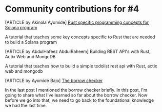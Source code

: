# Community contributions for #4


[ARTICLE by Akinola Ayomide] [Rust specific programming concepts for Solana program](https://drayfocus.hashnode.dev/rust-specific-programming-concepts-for-solana-program)

A tutorial that teaches some key concepts specific to Rust that are needed to build a Solana program



[ARTICLE by AbdulHafeez AbdulRaheem] Building REST API's with Rust, Actix Web and MongoDB

A tutorial that teaches how to build a simple todolist rest api with Rust, actix web and mongodb


[ARTICLE by Ayomide Bajo] [The borrow checker](https://dev.to/ayomide_bajo/the-borrow-checker-2bah)

In the last post I mentioned the borrow checker briefly. In this post, I'm going to share what I've learned so far about the borrow checker. Now before we go into that, we need to go back to the foundational knowledge we had the last time.

